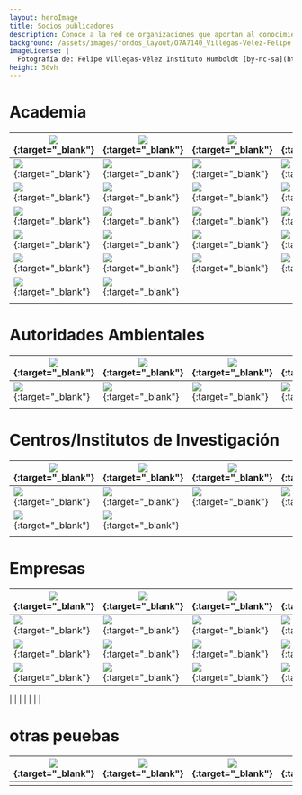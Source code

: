 ```yaml
---
layout: heroImage
title: Socios publicadores
description: Conoce a la red de organizaciones que aportan al conocimiento libre y gratuito sobre biodiversidad en el país.
background: /assets/images/fondos_layout/O7A7140_Villegas-Velez-Felipe.jpg
imageLicense: |
  Fotografía de: Felipe Villegas-Vélez Instituto Humboldt [by-nc-sa](https://creativecommons.org/licenses/by-nc-sa/3.0/) 
height: 50vh
---
```



# Academia

|  [![](https://statics.sibcolombia.net/sib-resources/images/logos-socios/500px/lasalle.jpg)](https://www.gbif.org/publisher/478a9e81-e716-42dc-a68d-03487953a32e){:target="_blank"}  |  [![](https://statics.sibcolombia.net/sib-resources/images/logos-socios/500px/udenar.jpg)](https://www.gbif.org/publisher/58c7e325-82fc-446d-9406-851b4d357db7){:target="_blank"}  |  [![](https://statics.sibcolombia.net/sib-resources/images/logos-socios/500px/udea.jpg)](http://www.gbif.org/publisher/cccff716-2694-4209-9f9e-2f7a484465a0){:target="_blank"}  |  [![](https://statics.sibcolombia.net/sib-resources/images/logos-socios/500px/uniandes.jpg)](https://www.gbif.org/publisher/77c64839-4c99-4a40-beb3-cd16afc23540){:target="_blank"}  |  [![](https://statics.sibcolombia.net/sib-resources/images/logos-socios/500px/univalle.jpg)](https://www.gbif.org/publisher/85be57ed-f187-49c9-b7ff-eaa622e06217){:target="_blank"}  |  [![](https://statics.sibcolombia.net/sib-resources/images/logos-socios/500px/unimagdalena.jpg)](https://www.gbif.org/publisher/30ff48bd-4dd1-429d-a5a5-348c8e5fbfb1){:target="_blank"} |
|---|---|---|---|---|---|
|  [![](https://statics.sibcolombia.net/sib-resources/images/logos-socios/500px/unal.jpg)](https://www.gbif.org/publisher/eac88d99-9f6c-4031-8fc4-8088f0e0dfe7){:target="_blank"}  |  [![](https://statics.sibcolombia.net/sib-resources/images/logos-socios/500px/uptc.jpg)](http://www.gbif.org/publisher/ad3f9c5f-5021-45a3-a7c4-3e64895f6f79){:target="_blank"}  |  [![](https://statics.sibcolombia.net/sib-resources/images/logos-socios/500px/puj.jpg)](http://www.gbif.org/publisher/0e2f2e28-7790-4c82-b8fb-6ef7b4c764e2){:target="_blank"}  |  [![](https://statics.sibcolombia.net/sib-resources/images/logos-socios/500px/utch.jpg)](http://www.gbif.org/publisher/073e52d4-44bd-41d7-bdfa-88c2735c694b){:target="_blank"}  |  [![](https://statics.sibcolombia.net/sib-resources/images/logos-socios/500px/uis.jpg)](http://www.gbif.org/publisher/6c147991-c3bf-453d-a778-3bea9a534804){:target="_blank"}  |  [![](https://statics.sibcolombia.net/sib-resources/images/logos-socios/500px/uco.jpg)](http://www.gbif.org/publisher/c8f840a3-4949-4e18-82e9-5771c3e57129){:target="_blank"} |
|  [![](https://statics.sibcolombia.net/sib-resources/images/logos-socios/500px/ut.jpg)](http://www.gbif.org/publisher/5a45153b-bdf9-44ae-b7a7-e3261896540b){:target="_blank"}  |  [![](https://statics.sibcolombia.net/sib-resources/images/logos-socios/500px/icesi.jpg)](http://www.gbif.org/publisher/7d91f9bd-f6cd-48e3-ba81-3c228cf5e13a){:target="_blank"}  |  [![](https://statics.sibcolombia.net/sib-resources/images/logos-socios/500px/itm.jpg)](http://www.gbif.org/publisher/34770310-601a-43e0-84fb-ed81661c2d00){:target="_blank"}  |  [![](https://statics.sibcolombia.net/sib-resources/images/logos-socios/500px/unicordoba.jpg)](http://www.gbif.org/publisher/dec5e6c9-0156-4fa0-b01c-e642dbff48fc){:target="_blank"}  |  [![](https://statics.sibcolombia.net/sib-resources/images/logos-socios/500px/utp.jpg)](http://www.gbif.org/publisher/06f46c98-9794-4d96-a014-aecdf24dbd7e){:target="_blank"}  |  [![](https://statics.sibcolombia.net/sib-resources/images/logos-socios/500px/uniamazonia.jpg)](http://www.gbif.org/publisher/256035fe-75ff-4a7c-94bc-86af590c9050){:target="_blank"} |
|  [![](https://statics.sibcolombia.net/sib-resources/images/logos-socios/500px/unbosque.jpg)](http://www.gbif.org/publisher/e0455781-2311-4b5b-8cc0-421d73e04f1b){:target="_blank"}  |  [![](https://statics.sibcolombia.net/sib-resources/images/logos-socios/500px/udistrital.jpg)](http://www.gbif.org/publisher/b8cd2cdb-ee95-409c-b1b8-e09bab4f9a70){:target="_blank"}  |  [![](https://statics.sibcolombia.net/sib-resources/images/logos-socios/500px/uniquindio.jpg)](http://www.gbif.org/publisher/bc709e2f-6eb4-4cbe-a295-e12eed0679f2){:target="_blank"}  |  [![](https://statics.sibcolombia.net/sib-resources/images/logos-socios/500px/ucaldas.jpg)](http://www.gbif.org/publisher/f7f9717e-9e50-4a00-a30f-7b134390a566){:target="_blank"}  |  [![](https://statics.sibcolombia.net/sib-resources/images/logos-socios/500px/itp.jpg)](http://www.gbif.org/publisher/882d4191-4161-4fde-9e94-20fbb44901c8){:target="_blank"}  |  [![](https://statics.sibcolombia.net/sib-resources/images/logos-socios/500px/unicauca.jpg)](http://www.gbif.org/publisher/695bd197-a0b6-4937-9867-414e84d3a96d){:target="_blank"} |
|  [![](https://statics.sibcolombia.net/sib-resources/images/logos-socios/500px/unillanos.jpg)](http://www.gbif.org/publisher/2fff5d0c-6bbd-432d-8832-cc4e307a267f){:target="_blank"}  |  [![](https://statics.sibcolombia.net/sib-resources/images/logos-socios/500px/ces.jpg)](http://www.gbif.org/publisher/450bdfce-76f7-483e-b4c4-cab6a3daebba){:target="_blank"}  |  [![](https://statics.sibcolombia.net/sib-resources/images/logos-socios/500px/udca.jpg)](http://www.gbif.org/publisher/814bd44e-34d6-46e1-a143-0c12d03f3eba){:target="_blank"}  |  [![](https://statics.sibcolombia.net/sib-resources/images/logos-socios/500px/upb.jpg)](http://www.gbif.org/publisher/9ad34578-87e3-4240-93ac-4b1a5c9347dc){:target="_blank"}  |  [![](https://statics.sibcolombia.net/sib-resources/images/logos-socios/500px/unipamplona.jpg)](https://www.gbif.org/publisher/96b23685-f195-4131-af29-ea9e160225dd){:target="_blank"}  |  [![](https://statics.sibcolombia.net/sib-resources/images/logos-socios/500px/unisucre.jpg)](https://www.gbif.org/publisher/341acb6e-2ed2-4c13-af14-5e00173e15f8){:target="_blank"} |
|  [![](https://statics.sibcolombia.net/sib-resources/images/logos-socios/500px/unisinu.jpg)](https://www.gbif.org/publisher/8d9a1a1c-a563-461e-85ef-002861f87bd7){:target="_blank"}  |  [![](https://statics.sibcolombia.net/sib-resources/images/logos-socios/500px/eafit.jpg)](https://www.gbif.org/publisher/57c6cd7f-e50f-441e-849a-3d2e1912cb92){:target="_blank"}  |  [![](https://statics.sibcolombia.net/sib-resources/images/logos-socios/500px/tdea.jpg)](https://www.gbif.org/publisher/63da1b44-176a-4e9b-b418-28fcc182c676){:target="_blank"}  |  [![](https://statics.sibcolombia.net/sib-resources/images/logos-socios/500px/unibague.jpg)](https://www.gbif.org/publisher/ec11396a-66ab-4e57-b9c1-a8aff1cb7a1d){:target="_blank"}  |  [![](https://statics.sibcolombia.net/sib-resources/images/logos-socios/500px/corhuila.jpg)](https://www.gbif.org/publisher/57dfb71a-f0aa-47c2-b997-30c6048dc98a){:target="_blank"}  |  [![](https://statics.sibcolombia.net/sib-resources/images/logos-socios/500px/utadeo.jpg)](https://www.gbif.org/publisher/81724943-d4d5-4b72-bfd6-3cfc5725c12a){:target="_blank"} |
|  [![](https://sibcolombia.net/wp-content/uploads/2021/05/usbcali.jpg)](https://www.gbif.org/publisher/0a1fecc6-cc98-47d7-bdd0-42f3c051072f){:target="_blank"}  |  [![](https://statics.sibcolombia.net/sib-resources/images/logos-socios/ipt/unilibre.jpg)](https://www.gbif.org/publisher/0b6c758d-aeac-4bea-a8c9-bd1703468b8a){:target="_blank"} | | | | |
| | | | | | |



# Autoridades Ambientales
|  [![](https://statics.sibcolombia.net/sib-resources/images/logos-socios/500px/cam.jpg)](https://www.gbif.org/publisher/01557d7b-fe92-442a-915c-cc4709eaed23){:target="_blank"}  |  [![](https://statics.sibcolombia.net/sib-resources/images/logos-socios/500px/car.jpg)](https://www.gbif.org/publisher/47380c8a-0edd-4036-b1bc-d852cba8232f){:target="_blank"}  |  [![](https://statics.sibcolombia.net/sib-resources/images/logos-socios/500px/carder.jpg)](https://www.gbif.org/publisher/530adb60-b968-4804-8571-4e8f74b9539d){:target="_blank"}  |  [![](https://statics.sibcolombia.net/sib-resources/images/logos-socios/500px/cdmb.jpg)](https://www.gbif.org/publisher/7a079928-aee9-418a-b083-6152d01c78d6){:target="_blank"}  |  [![](https://statics.sibcolombia.net/sib-resources/images/logos-socios/500px/coralina.jpg)](https://www.gbif.org/publisher/73b7431a-7a64-47f6-9c1b-a030e1a67fa4){:target="_blank"}  |  [![](https://statics.sibcolombia.net/sib-resources/images/logos-socios/500px/corantioquia.jpg)](https://www.gbif.org/publisher/15b278a8-1356-4f7b-ba32-3c733c3d0aac){:target="_blank"} |
|---|---|---|---|---|---|
|  [![](https://statics.sibcolombia.net/sib-resources/images/logos-socios/500px/cormacarena.jpg)](http://www.gbif.org/publisher/4b3fc3ac-227f-477d-9853-cfa76044d108){:target="_blank"}  |  [![](https://statics.sibcolombia.net/sib-resources/images/logos-socios/500px/cornare.jpg)](http://www.gbif.org/publisher/1106e179-e49f-461f-95a6-459bf4d53c1b){:target="_blank"}  |  [![](https://statics.sibcolombia.net/sib-resources/images/logos-socios/500px/corpoamazonia.jpg)](http://www.gbif.org/publisher/52f50975-7f82-4945-8e98-90b983a89bfc){:target="_blank"}  |  [![](https://statics.sibcolombia.net/sib-resources/images/logos-socios/500px/corpoboyaca.jpg)](https://www.gbif.org/publisher/03fefd3c-2809-4966-810d-a6c2205ab899  ){:target="_blank"}  |  [![](https://statics.sibcolombia.net/sib-resources/images/logos-socios/500px/corpocaldas.jpg)](http://www.gbif.org/publisher/015d5ac7-2644-49e9-815e-79468647d6af){:target="_blank"}  |  [![](https://statics.sibcolombia.net/sib-resources/images/logos-socios/500px/corpochivor.jpg)](https://www.gbif.org/publisher/6e051633-cbf0-4729-be54-f7be1e078c97  ){:target="_blank"} |
| | | | | | |




# Centros/Institutos de Investigación

|  [![](https://statics.sibcolombia.net/sib-resources/images/logos-socios/500px/agrosavia.jpg)](https://www.gbif.org/publisher/488f6b87-5688-4c9a-928c-2d5355054b01){:target="_blank"}  |  [![](https://statics.sibcolombia.net/sib-resources/images/logos-socios/500px/bios.jpg)](http://www.gbif.org/publisher/56d218dd-b62e-4ee5-bde6-15f013ad99bb){:target="_blank"}  |  [![](https://statics.sibcolombia.net/sib-resources/images/logos-socios/500px/cenicafe.jpg)](https://www.gbif.org/publisher/da583013-8a1b-4570-b0e4-c7cb25b2e7bf){:target="_blank"}  |  [![](https://statics.sibcolombia.net/sib-resources/images/logos-socios/500px/cenipalma.jpg)](https://www.gbif.org/publisher/23fe61fe-622d-4523-ae45-8c931f22c534){:target="_blank"}  |  [![](https://statics.sibcolombia.net/sib-resources/images/logos-socios/500px/ciat.jpg)](https://www.gbif.org/publisher/fee3882f-5360-4f01-a1ca-767c48fa629c){:target="_blank"}  |  [![](https://statics.sibcolombia.net/sib-resources/images/logos-socios/500px/cipav.jpg)](https://www.gbif.org/publisher/2e7ea925-e11c-451c-9841-0a8e85e5c5dc){:target="_blank"} |
|---|---|---|---|---|---|
|  [![](https://statics.sibcolombia.net/sib-resources/images/logos-socios/500px/corpogen.jpg)](https://www.gbif.org/publisher/2730ae30-29d6-4aa2-99ee-26f483fa718b){:target="_blank"}  |  [![](https://statics.sibcolombia.net/sib-resources/images/logos-socios/500px/iavh.jpg)](http://www.gbif.org/publisher/2a7e3080-28a9-11dd-97cd-b8a03c50a862){:target="_blank"}  |  [![](https://statics.sibcolombia.net/sib-resources/images/logos-socios/500px/icmt.jpg)](http://www.gbif.org/publisher/831c8ca0-3806-4796-b8a3-fb5f15813749){:target="_blank"}  |  [![](https://statics.sibcolombia.net/sib-resources/images/logos-socios/500px/iiap.jpg)](https://www.gbif.org/publisher/e1050db2-9faf-4d72-b860-295debaf9d2a){:target="_blank"}  |  [![](https://statics.sibcolombia.net/sib-resources/images/logos-socios/500px/inciva.jpg)](http://www.gbif.org/publisher/a7e6d0ba-9e3d-4be2-b3ac-2c5e812e0a31){:target="_blank"}  |  [![](https://statics.sibcolombia.net/sib-resources/images/logos-socios/500px/ins.jpg)](https://www.gbif.org/publisher/b8b274e0-3216-48b8-afea-5616ec326ce1){:target="_blank"} |
|  [![](https://statics.sibcolombia.net/sib-resources/images/logos-socios/500px/invemar.jpg)](https://www.gbif.org/publisher/f072f648-b8a4-47a0-9e1c-89d790645b5a){:target="_blank"}  |  [![](https://statics.sibcolombia.net/sib-resources/images/logos-socios/500px/sinchi.jpg)](https://www.gbif.org/publisher/9d77fdeb-100f-4b29-98ad-4effdd824457){:target="_blank"} |
| | | | | | |

# Empresas
 |  [![](https://statics.sibcolombia.net/sib-resources/images/logos-socios/500px/anglogoldashanti.jpg)](https://www.gbif.org/publisher/df604473-66f0-444d-94c4-22795f268afe){:target="_blank"}  |  [![](https://statics.sibcolombia.net/sib-resources/images/logos-socios/500px/ab.jpg)](https://www.gbif.org/es/publisher/6d1beb45-43bc-499a-85a0-f06f67e81591){:target="_blank"}  |  [![](https://statics.sibcolombia.net/sib-resources/images/logos-socios/500px/aigos.jpg)](https://www.gbif.org/publisher/eea64f26-8fd5-49fb-be7e-a1d4cfc051ee){:target="_blank"}  |  [![](https://statics.sibcolombia.net/sib-resources/images/logos-socios/500px/anadarko.jpg)](https://www.gbif.org/publisher/b5904aaf-02c7-4ff3-85a6-0f528dbb632e){:target="_blank"}  |  [![](https://statics.sibcolombia.net/sib-resources/images/logos-socios/500px/biotica.jpg)](https://www.gbif.org/publisher/8e6bc843-c1b4-4b10-b546-881f06049004){:target="_blank"}  |  [![](https://statics.sibcolombia.net/sib-resources/images/logos-socios/500px/celsia.jpg)](https://www.gbif.org/publisher/0fd86a13-3d0d-4d6e-b809-2811706f35d6){:target="_blank"} |
|---|---|---|---|---|---|
|  [![](https://statics.sibcolombia.net/sib-resources/images/logos-socios/500px/cerrejon.jpg)](https://www.gbif.org/publisher/14fb9c57-68a5-4870-b434-5355df7a9c3c){:target="_blank"}  |  [![](https://statics.sibcolombia.net/sib-resources/images/logos-socios/500px/cerromatoso.jpg)](https://www.gbif.org/publisher/1a4f4e64-eb3d-42c3-a359-1be3869b3a20){:target="_blank"}  |  [![](https://statics.sibcolombia.net/sib-resources/images/logos-socios/500px/ciprogress.jpg)](https://www.gbif.org/publisher/03a8bc52-9c2e-4aee-8dd7-9b4d279e4960){:target="_blank"}  |  [![](https://statics.sibcolombia.net/sib-resources/images/logos-socios/500px/comfenalco.jpg)](http://www.gbif.org/publisher/0c0c7309-6a47-4760-9f5c-a48f6d354f75){:target="_blank"}  |  [![](https://statics.sibcolombia.net/sib-resources/images/logos-socios/500px/cunaguaro.jpg)](https://www.gbif.org/publisher/c5245889-c63d-48fa-ae4b-90ddd74f1d2d){:target="_blank"}  |  [![](https://statics.sibcolombia.net/sib-resources/images/logos-socios/ipt/enel.jpg)](https://www.gbif.org/publisher/f442f96e-2017-4cf5-b19f-1f3320ae7577){:target="_blank"} |
|  [![](https://statics.sibcolombia.net/sib-resources/images/logos-socios/ipt/epm.jpg)](https://www.gbif.org/publisher/d42b7e5d-a3e5-4fc2-8b3d-105336d70898){:target="_blank"}  |  [![](https://statics.sibcolombia.net/sib-resources/images/logos-socios/500px/geb.jpg)](https://www.gbif.org/publisher/2977895d-3ce2-4fb9-b62e-a775c8fd9304){:target="_blank"}  |  [![](https://statics.sibcolombia.net/sib-resources/images/logos-socios/500px/hatovial.jpg)](https://www.gbif.org/publisher/90d2e455-c279-4bf1-ba87-806495641e18){:target="_blank"}  |  [![](https://statics.sibcolombia.net/sib-resources/images/logos-socios/500px/holcim.jpg)](https://www.gbif.org/publisher/5e08abdd-46a0-45ec-a2e5-93348975b11d){:target="_blank"}  |  [![](https://statics.sibcolombia.net/sib-resources/images/logos-socios/500px/inerco.jpg)](https://www.gbif.org/publisher/9a21807b-b9c5-4071-b393-764f3cd58abc){:target="_blank"}  |  [![](https://statics.sibcolombia.net/sib-resources/images/logos-socios/500px/isagen.jpg)](https://www.gbif.org/publisher/04ce62dd-30ec-4d98-8b30-b09cafc3ac38){:target="_blank"} |
|  [![](https://statics.sibcolombia.net/sib-resources/images/logos-socios/500px/lapintada.jpg)](https://www.gbif.org/publisher/db41c5c6-d34a-4d27-8ac9-0c8d085393f7){:target="_blank"}  |  [![](https://statics.sibcolombia.net/sib-resources/images/logos-socios/500px/moam.jpg)](https://www.gbif.org/publisher/9a21807b-b9c5-4071-b393-764f3cd58abc){:target="_blank"}  |  [![](https://statics.sibcolombia.net/sib-resources/images/logos-socios/500px/bicentenario.jpg)](http://www.gbif.org/publisher/c3da1f49-b2c8-4751-b72f-28855546ec4c){:target="_blank"}  |  [![](https://statics.sibcolombia.net/sib-resources/images/logos-socios/500px/promigas.jpg)](https://www.gbif.org/publisher/dbc2ab56-d499-403c-8db5-c1a49cd0b75f){:target="_blank"}  |  [![](https://statics.sibcolombia.net/sib-resources/images/logos-socios/500px/stratos.jpg)](https://www.gbif.org/publisher/2c542862-b9dd-40fc-8260-fb434997efa7){:target="_blank"}  |  [![](https://statics.sibcolombia.net/sib-resources/images/logos-socios/500px/terrasos.jpg)](https://www.gbif.org/publisher/f5db868f-e5bf-4208-bd9d-d4063ae1c825){:target="_blank"} |

| | | | | | |


# otras peuebas

|  [![](https://statics.sibcolombia.net/sib-resources/images/logos-socios/500px/lasalle.jpg)](https://www.gbif.org/publisher/478a9e81-e716-42dc-a68d-03487953a32e){:target="_blank"}  |  [![](https://statics.sibcolombia.net/sib-resources/images/logos-socios/500px/udenar.jpg)](https://www.gbif.org/publisher/58c7e325-82fc-446d-9406-851b4d357db7){:target="_blank"}  |  [![](https://statics.sibcolombia.net/sib-resources/images/logos-socios/500px/udea.jpg)](http://www.gbif.org/publisher/cccff716-2694-4209-9f9e-2f7a484465a0){:target="_blank"}  |  [![](https://statics.sibcolombia.net/sib-resources/images/logos-socios/500px/uniandes.jpg)](https://www.gbif.org/publisher/77c64839-4c99-4a40-beb3-cd16afc23540){:target="_blank"}  |  [![](https://statics.sibcolombia.net/sib-resources/images/logos-socios/500px/univalle.jpg)](https://www.gbif.org/publisher/85be57ed-f187-49c9-b7ff-eaa622e06217){:target="_blank"}  |  [![](https://statics.sibcolombia.net/sib-resources/images/logos-socios/500px/unimagdalena.jpg)](https://www.gbif.org/publisher/30ff48bd-4dd1-429d-a5a5-348c8e5fbfb1){:target="_blank"} |
|---|---|---|---|---|---|
| | | | | | |


